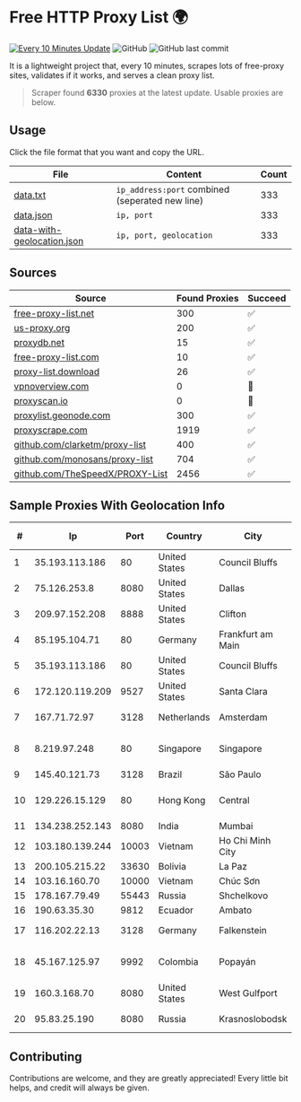 
# Free HTTP Proxy List 🌍

[![Every 10 Minutes Update](https://github.com/mertguvencli/http-proxy-list/actions/workflows/main.yml/badge.svg?branch=main)](https://github.com/mertguvencli/http-proxy-list/actions/workflows/main.yml)
![GitHub](https://img.shields.io/github/license/mertguvencli/http-proxy-list)
![GitHub last commit](https://img.shields.io/github/last-commit/mertguvencli/http-proxy-list)

It is a lightweight project that, every 10 minutes, scrapes lots of free-proxy sites, validates if it works, and serves a clean proxy list.


> Scraper found **6330** proxies at the latest update. Usable proxies are below.

## Usage

Click the file format that you want and copy the URL.


|File|Content|Count|
|----|-------|-----|
|[data.txt](https://raw.githubusercontent.com/mertguvencli/http-proxy-list/main/proxy-list/data.txt)|`ip_address:port` combined (seperated new line)|333|
|[data.json](https://raw.githubusercontent.com/mertguvencli/http-proxy-list/main/proxy-list/data.json)|`ip, port`|333|
|[data-with-geolocation.json](https://raw.githubusercontent.com/mertguvencli/http-proxy-list/main/proxy-list/data-with-geolocation.json)|`ip, port, geolocation`|333|

## Sources

|Source|Found Proxies|Succeed|
|------|-------------|-------|
|[free-proxy-list.net](https://free-proxy-list.net)|300|✅|
|[us-proxy.org](https://www.us-proxy.org)|200|✅|
|[proxydb.net](http://proxydb.net)|15|✅|
|[free-proxy-list.com](https://free-proxy-list.com/?page=&port=&type%5B%5D=http&type%5B%5D=https&up_time=0&search=Search)|10|✅|
|[proxy-list.download](https://www.proxy-list.download/HTTP)|26|✅|
|[vpnoverview.com](https://vpnoverview.com/privacy/anonymous-browsing/free-proxy-servers)|0|🚫|
|[proxyscan.io](https://www.proxyscan.io)|0|🚫|
|[proxylist.geonode.com](https://proxylist.geonode.com/api/proxy-list?limit=300&page=1&sort_by=lastChecked&sort_type=desc&protocols=http,https)|300|✅|
|[proxyscrape.com](https://api.proxyscrape.com/v2/?request=displayproxies&protocol=http&timeout=10000&country=all&ssl=all&anonymity=all)|1919|✅|
|[github.com/clarketm/proxy-list](https://raw.githubusercontent.com/clarketm/proxy-list/master/proxy-list-raw.txt)|400|✅|
|[github.com/monosans/proxy-list](https://raw.githubusercontent.com/monosans/proxy-list/main/proxies/http.txt)|704|✅|
|[github.com/TheSpeedX/PROXY-List](https://raw.githubusercontent.com/TheSpeedX/PROXY-List/master/http.txt)|2456|✅|


## Sample Proxies With Geolocation Info

|#|Ip|Port|Country|City|Internet Service Provider|
|-|--|----|-------|----|-------------------------|
|1|35.193.113.186|80|United States|Council Bluffs|Google LLC|
|2|75.126.253.8|8080|United States|Dallas|SoftLayer|
|3|209.97.152.208|8888|United States|Clifton|DigitalOcean, LLC|
|4|85.195.104.71|80|Germany|Frankfurt am Main|Host Europe GmbH|
|5|35.193.113.186|80|United States|Council Bluffs|Google LLC|
|6|172.120.119.209|9527|United States|Santa Clara|EGIHosting|
|7|167.71.72.97|3128|Netherlands|Amsterdam|DigitalOcean, LLC|
|8|8.219.97.248|80|Singapore|Singapore|Alibaba (US) Technology Co., Ltd.|
|9|145.40.121.73|3128|Brazil|São Paulo|Packet Host, Inc.|
|10|129.226.15.129|80|Hong Kong|Central|Tencent Cloud Computing (Beijing) Co|
|11|134.238.252.143|8080|India|Mumbai|Google LLC|
|12|103.180.139.244|10003|Vietnam|Ho Chi Minh City|TANHOANGVINA|
|13|200.105.215.22|33630|Bolivia|La Paz|AXS Bolivia S. A.|
|14|103.16.160.70|10000|Vietnam|Chúc Sơn|ANH|
|15|178.167.79.49|55443|Russia|Shchelkovo|for Flex Ltd|
|16|190.63.35.30|9812|Ecuador|Ambato|CONECEL|
|17|116.202.22.13|3128|Germany|Falkenstein|Hetzner Online GmbH|
|18|45.167.125.97|9992|Colombia|Popayán|Sepcom Comunicaciones SAS|
|19|160.3.168.70|8080|United States|West Gulfport|CABLE ONE, INC.|
|20|95.83.25.190|8080|Russia|Krasnoslobodsk|PJSC Rostelecom|



## Contributing

Contributions are welcome, and they are greatly appreciated! Every
little bit helps, and credit will always be given.

